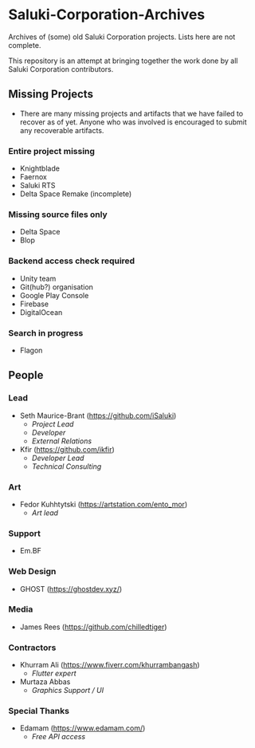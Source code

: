 # Saluki-Corporation-Archives

Archives of (some) old Saluki Corporation projects. Lists here are not complete.

This repository is an attempt at bringing together the work done by all Saluki Corporation contributors.


## Missing Projects

- There are many missing projects and artifacts that we have failed to recover as of yet. Anyone who was involved is encouraged to submit any recoverable artifacts.

### Entire project missing

- Knightblade
- Faernox
- Saluki RTS
- Delta Space Remake (incomplete)

### Missing source files only

- Delta Space
- Blop


### Backend access check required

- Unity team
- Git(hub?) organisation
- Google Play Console
- Firebase
- DigitalOcean


### Search in progress

- Flagon

## People

### Lead

- Seth Maurice-Brant (https://github.com/iSaluki) 
  - *Project Lead*
  - *Developer*
  - *External Relations*
- Kfir (https://github.com/ikfir) 
  - *Developer Lead*
  - *Technical Consulting*

### Art

- Fedor Kuhhtytski (https://artstation.com/ento_mor)
  - *Art lead*

### Support

- Em.BF

### Web Design

- GHOST (https://ghostdev.xyz/)

### Media

- James Rees (https://github.com/chilledtiger)

### Contractors

- Khurram Ali (https://www.fiverr.com/khurrambangash)
  - *Flutter expert*
- Murtaza Abbas 
  - *Graphics Support / UI*


### Special Thanks

- Edamam (https://www.edamam.com/)
  - *Free API access*
